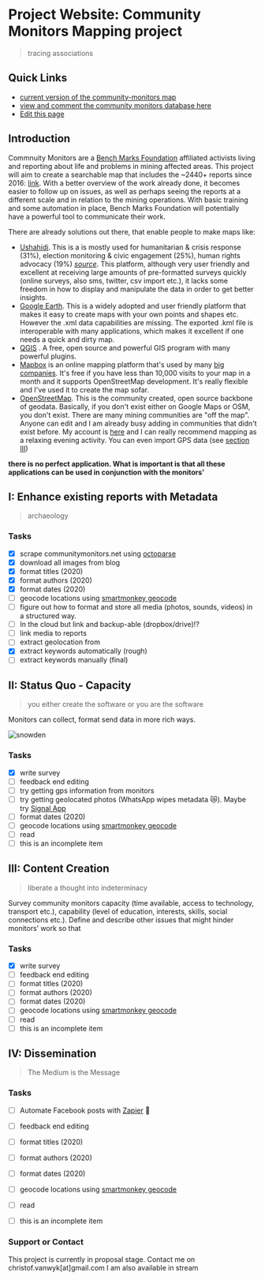 # Project Website: Community Monitors Mapping project

> tracing associations

## Quick Links
* [current version of the community-monitors map](Map_Index.html "Index Map")
* [view and comment the community monitors database here](https://docs.google.com/spreadsheets/d/1KQE_r0g6fgniXlygYdSrsEwZin0JXl1YzNrDSsG8pS8/edit?usp=sharing)
* [Edit this page](https://github.com/christofvanwyk/commnuity-monitors/edit/gh-pages/index.md "Markdown Editor")

## Introduction

Commnuity Monitors are a [Bench Marks Foundation](https://www.bench-marks.org.za/) affiliated activists living and reporting about life and problems in mining affected areas. This project will aim to create a searchable map that includes the ~2440+ reports since 2016: [link](communitymonitors.net/). With a better overview of the work already done, it becomes easier to follow up on issues, as well as perhaps seeing the reports at a different scale and in relation to the mining operations. With basic training and some automation in place, Bench Marks Foundation will potentially have a powerful tool to communicate their work. 

There are already solutions out there, that enable people to make maps like:
* [Ushahidi](https://www.ushahidi.com/). This is a is mostly used for humanitarian & crisis response (31%), election monitoring & civic engagement (25%), human rights advocacy (19%) [*source*](https://www.ushahidi.com/uploads/case-studies/ImpactReport_2018.pdf "Report"). This platform, although very user friendly and excellent at receiving large amounts of pre-formatted surveys quickly (online surveys, also sms, twitter, csv import etc.), it lacks some freedom in how to display and manipulate the data in order to get better insights.
* [Google Earth](https://earth.google.com/web/). This is a widely adopted and user friendly platform that makes it easy to create maps with your own points and shapes etc. However the .xml data capabilities are missing. The exported .kml file is interoperable with many applications, which makes it excellent if one needs a quick and dirty map.
* [QGIS](https://www.qgis.org/en/site/) . A free, open source and powerful GIS program with many powerful plugins. 
* [Mapbox](https://www.mapbox.com/) is an online mapping platform that's used by many [big companies](https://www.mapbox.com/showcase). It's free if you have less than 10,000 visits to your map in a month and it supports OpenStreetMap development. It's really flexible and I've used it to create the map sofar.
* [OpenStreetMap](https://www.openstreetmap.org). This is the community created, open source backbone of geodata. Basically, if you don't exist either on Google Maps or OSM, you don't exist. There are many mining communities are "off the map". Anyone can edit and I am already busy adding in communities that didn't exist before. My account is [here](https://www.openstreetmap.org/user/sweetmap) and I can really recommend mapping as a relaxing evening activity. You can even import GPS data (see [section III](https://github.com/christofvanwyk/commnuity-monitors/blob/gh-pages/index.md#iii-content-creation))

**there is no perfect application. What is important is that all these applications can be used in conjunction with the monitors'**

## I: Enhance existing reports with Metadata

> archaeology

### Tasks

- [x] scrape communitymonitors.net using [octoparse](https://www.octoparse.com/)
- [x] download all images from blog
- [x] format titles (2020)
- [x] format authors (2020)
- [x] format dates (2020)
- [ ] geocode locations using [smartmonkey geocode](https://workspace.google.com/marketplace/app/geocoding_by_smartmonkey/1033231575312)
- [ ] figure out how to format and store all media (photos, sounds, videos) in a structured way. 
- [ ] In the cloud but link and backup-able (dropbox/drive)!?
- [ ] link media to reports
- [ ] extract geolocation from 
- [x] extract keywords automatically (rough)
- [ ] extract keywords manually (final)

## II: Status Quo - Capacity

>you either create the software or you are the software

Monitors can collect, format send data in more rich ways. 

![snowden](https://signal.org/assets/testimonials/snowden-e54d914f15e0becb358d375451978bbb5a307d12a6b91b49cdc1031fd062a0b8.jpg)

### Tasks

- [x] write survey 
- [ ] feedback end editing
- [ ] try getting gps information from monitors
- [ ] try getting geolocated photos (WhatsApp wipes metadata 😿). Maybe try [Signal App](https://signal.org/en/)
- [ ] format dates (2020)
- [ ] geocode locations using [smartmonkey geocode](https://workspace.google.com/marketplace/app/geocoding_by_smartmonkey/1033231575312)
- [ ] read 
- [ ] this is an incomplete item

## III: Content Creation

>liberate a thought into indeterminacy

Survey community monitors capacity (time available, access to technology, transport etc.), capability (level of education, interests, skills, social connections etc.). Define and describe other issues that might hinder monitors’ work so that 


### Tasks

- [x] write survey 
- [ ] feedback end editing
- [ ] format  titles (2020)
- [ ] format authors (2020)
- [ ] format dates (2020)
- [ ] geocode locations using [smartmonkey geocode](https://workspace.google.com/marketplace/app/geocoding_by_smartmonkey/1033231575312)
- [ ] read 
- [ ] this is an incomplete item

## IV: Dissemination

>The Medium is the Message

### Tasks

- [ ] Automate Facebook posts with [Zapier](https://zapier.com/) 🤖
- [ ] feedback end editing
- [ ] format  titles (2020)
- [ ] format authors (2020)
- [ ] format dates (2020)
- [ ] geocode locations using [smartmonkey geocode](https://workspace.google.com/marketplace/app/geocoding_by_smartmonkey/1033231575312)
- [ ] read 
- [ ] this is an incomplete item


### Support or Contact

This project is currently in proposal stage.
Contact me on christof.vanwyk[at]gmail.com
I am also available in stream 
